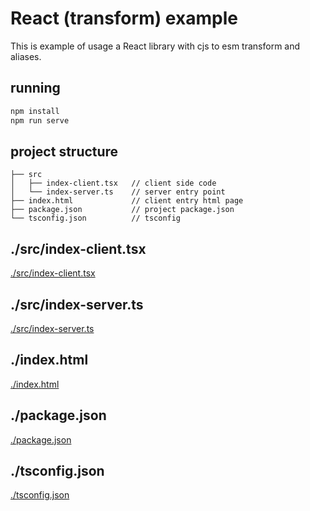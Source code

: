 # React (transform) example
This is example of usage a React library with cjs to esm transform and aliases.

## running
```bash
npm install
npm run serve
```

## project structure
```
├── src
│   ├── index-client.tsx   // client side code
│   └── index-server.ts    // server entry point
├── index.html             // client entry html page
├── package.json           // project package.json
└── tsconfig.json          // tsconfig
```

## ./src/index-client.tsx

[./src/index-client.tsx](./src/index-client.tsx ':include :type=code ts')

## ./src/index-server.ts

[./src/index-server.ts](./src/index-server.ts ':include :type=code')

## ./index.html

[./index.html](./index.html ':include :type=code')

## ./package.json

[./package.json](./package.json ':include :type=code')

## ./tsconfig.json

[./tsconfig.json](./tsconfig.json ':include :type=code')
